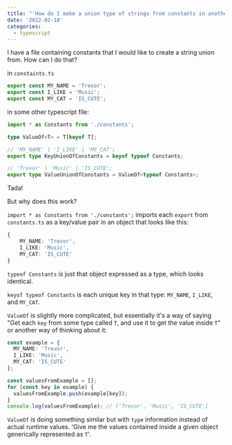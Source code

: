 ```yaml
---
title: "'How do I make a union type of strings from constants in another file in Typescript?'"
date: '2022-02-18'
categories:
  - typescript
---
```


I have a file containing constants that I would like to create a string union from. How can I do that?

in `constaints.ts`

```ts
export const MY_NAME = 'Trevor';
export const I_LIKE = 'Music';
export const MY_CAT = 'IS_CUTE';
```

in some other typescript file:

```ts
import * as Constants from './constants';

type ValueOf<T> = T[keyof T];

// 'MY_NAME' | 'I_LIKE' | 'MY_CAT';
export type KeyUnionOfConstants = keyof typeof Constants;

// 'Trevor' | 'Music' | 'IS_CUTE';
export type ValueUnionOfConstants = ValueOf<typeof Constants>;
```

Tada!

But why does this work?

`import * as Constants from './constants';` imports each `export` from `constants.ts` as a key/value pair in an object that looks like this:

```ts
{
	MY_NAME: 'Trevor',
	I_LIKE: 'Music',
	MY_CAT: 'IS_CUTE'
}
```

`typeof Constants` is just that object expressed as a type, which looks identical.

`keyof typeof Constants` is each unique key in that type: `MY_NAME`, `I_LIKE`, and `MY_CAT`.

`ValueOf` is slightly more complicated, but essentially it's a way of saying "Get each `key` from some type called `T`, and use it to get the value inside `T`" or another way of thinking about it:

```ts
const example = {
  MY_NAME: 'Trevor',
  I_LIKE: 'Music',
  MY_CAT: 'IS_CUTE'
};

const valuesFromExample = [];
for (const key in example) {
  valuesFromExample.push(example[key]);
}
console.log(valuesFromExample); // ['Trevor', 'Music', 'IS_CUTE']
```

`ValueOf` is doing something similar but with `type` information instead of actual runtime values. 'Give me the values contained inside a given object generically represented as `T`'.

